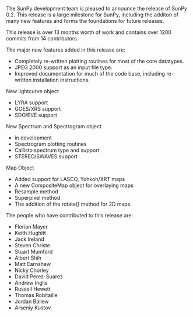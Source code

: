 The SunPy development team is pleased to announce the release of SunPy 0.2.
This release is a large milestone for SunPy, including the additon of many new features and forms the foundations for future releases.

This release is over 13 months worth of work and contains over 1200 commits from 14 contributors.

The major new features added in this release are:

* Completely re-written plotting routines for most of the core datatypes.
* JPEG 2000 support as an input file type.
* Improved documentation for much of the code base, including re-written installation instructions.

New lightcurve object
* LYRA support
* GOES/XRS support
* SDO/EVE support

New Spectrum and Spectrogram object
* in development
* Spectrogram plotting routines
* Callisto spectrum type and support
* STEREO/SWAVES support

Map Object
* Added support for LASCO, Yohkoh/XRT maps
* A new CompositeMap object for overlaying maps
* Resample method
* Superpixel method
* The addition of the rotate() method for 2D maps.

The people who have contributed to this release are:

* Florian Mayer
* Keith Hughitt
* Jack Ireland
* Steven Christe
* Stuart Mumford
* Albert Shih
* Matt Earnshaw
* Nicky Chorley
* David Perez-Suarez
* Andrew Inglis
* Russell Hewett
* Thomas Robitaille
* Jordan Ballew
* Arseniy Kustov
